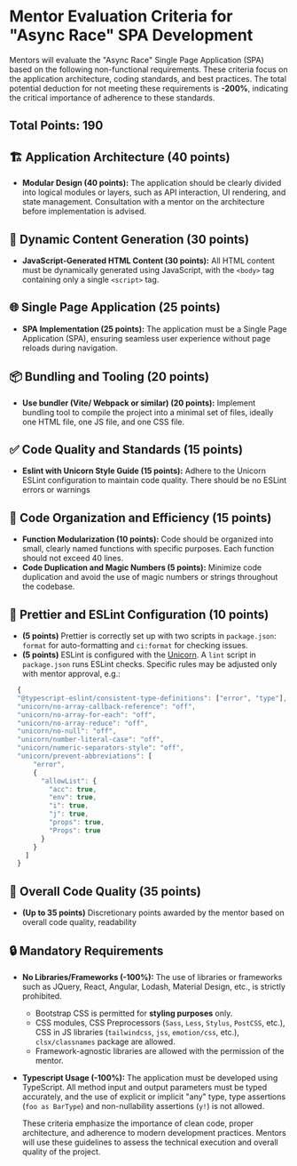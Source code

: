 # Mentor Evaluation Criteria for "Async Race" SPA Development

Mentors will evaluate the "Async Race" Single Page Application (SPA) based on the following non-functional requirements. These criteria focus on the application architecture, coding standards, and best practices. The total potential deduction for not meeting these requirements is **-200%**, indicating the critical importance of adherence to these standards.

## Total Points: 190

## 🏗️ Application Architecture (40 points)

- **Modular Design (40 points):** The application should be clearly divided into logical modules or layers, such as API interaction, UI rendering, and state management. Consultation with a mentor on the architecture before implementation is advised.

## 📜 Dynamic Content Generation (30 points)

- **JavaScript-Generated HTML Content (30 points):** All HTML content must be dynamically generated using JavaScript, with the `<body>` tag containing only a single `<script>` tag.

## 🌐 Single Page Application (25 points)

- **SPA Implementation (25 points):** The application must be a Single Page Application (SPA), ensuring seamless user experience without page reloads during navigation.

## 📦 Bundling and Tooling (20 points)

- **Use bundler (Vite/ Webpack  or similar) (20 points):** Implement bundling tool to compile the project into a minimal set of files, ideally one HTML file, one JS file, and one CSS file.

## ✅ Code Quality and Standards (15 points)

- **Eslint with Unicorn Style Guide (15 points):** Adhere to the Unicorn ESLint configuration to maintain code quality. There should be no ESLint errors or warnings
  
## 📏 Code Organization and Efficiency (15 points)

- **Function Modularization (10 points):** Code should be organized into small, clearly named functions with specific purposes. Each function should not exceed 40 lines.
- **Code Duplication and Magic Numbers (5 points):** Minimize code duplication and avoid the use of magic numbers or strings throughout the codebase.

## 🎨 Prettier and ESLint Configuration (10 points)

- **(5 points)** Prettier is correctly set up with two scripts in `package.json`: `format` for auto-formatting and `ci:format` for checking issues.
- **(5 points)** ESLint is configured with the [Unicorn](https://www.npmjs.com/package/eslint-plugin-unicorn). A `lint` script in `package.json` runs ESLint checks.
 Specific rules may be adjusted only with mentor approval, e.g.:
```javascript
  {
  "@typescript-eslint/consistent-type-definitions": ["error", "type"],
  "unicorn/no-array-callback-reference": "off",
  "unicorn/no-array-for-each": "off",
  "unicorn/no-array-reduce": "off",
  "unicorn/no-null": "off",
  "unicorn/number-literal-case": "off",
  "unicorn/numeric-separators-style": "off",
  "unicorn/prevent-abbreviations": [
      "error",
      {
        "allowList": {
          "acc": true,
          "env": true,
          "i": true,
          "j": true,
          "props": true,
          "Props": true
        }
      }
    ]
  }
```

## 🌟 Overall Code Quality (35 points)

- **(Up to 35 points)** Discretionary points awarded by the mentor based on overall code quality, readability

## 🔒 Mandatory Requirements

- **No Libraries/Frameworks (-100%):** The use of libraries or frameworks such as JQuery, React, Angular, Lodash, Material Design, etc., is strictly prohibited. 

  * Bootstrap CSS is permitted for **styling purposes** only. 
  * CSS modules, CSS Preprocessors (`Sass`, `Less`, `Stylus`, `PostCSS`, etc.), CSS in JS libraries (`tailwindcss`, `jss`, `emotion/css`, etc.), `clsx/classnames` package are allowed.
  * Framework-agnostic libraries are allowed with the permission of the mentor.

- **Typescript Usage (-100%):** The application must be developed using TypeScript. All method input and output parameters must be typed accurately, and the use of explicit or implicit "any" type, type assertions (`foo as BarType`) and non-nullability assertions (`y!`) is not allowed.

  These criteria emphasize the importance of clean code, proper architecture, and adherence to modern development practices. Mentors will use these guidelines to assess the technical execution and overall quality of the project.
